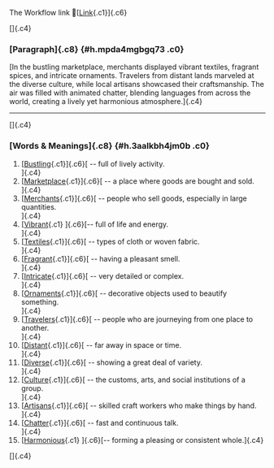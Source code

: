The Workflow link
👏[[Link](https://www.google.com/url?q=http://www.google.com&sa=D&source=editors&ust=1756056306320734&usg=AOvVaw2L-jG19lNM1PsbeeRIh-Kd){.c1}]{.c6}

[]{.c4}

### [Paragraph]{.c8} {#h.mpda4mgbgq73 .c0}

[In the bustling marketplace, merchants displayed vibrant textiles,
fragrant spices, and intricate ornaments. Travelers from distant lands
marveled at the diverse culture, while local artisans showcased their
craftsmanship. The air was filled with animated chatter, blending
languages from across the world, creating a lively yet harmonious
atmosphere.]{.c4}

------------------------------------------------------------------------

[]{.c4}

### [Words & Meanings]{.c8} {#h.3aalkbh4jm0b .c0}

1.  [[Bustling](https://www.google.com/url?q=http://www.google.com&sa=D&source=editors&ust=1756056306322312&usg=AOvVaw365gxj2PTNDQYaUN6KeekY){.c1}]{.c6}[ --
    full of lively activity.\
    ]{.c4}
2.  [[Marketplace](https://www.google.com/url?q=http://www.google.com&sa=D&source=editors&ust=1756056306322655&usg=AOvVaw10c4LJ-qc3cSY5dFWeyFl-){.c1}]{.c6}[ --
    a place where goods are bought and sold.\
    ]{.c4}
3.  [[Merchants](https://www.google.com/url?q=http://www.google.com&sa=D&source=editors&ust=1756056306322942&usg=AOvVaw0cG9jkUtyCb9BUSYDvsLUs){.c1}]{.c6}[ --
    people who sell goods, especially in large quantities.\
    ]{.c4}
4.  [[Vibrant](https://www.google.com/url?q=http://www.google.com&sa=D&source=editors&ust=1756056306323333&usg=AOvVaw2N-MkG5cRqgNpUBXHhpnU8){.c1}
    ]{.c6}[-- full of life and energy.\
    ]{.c4}
5.  [[Textiles](https://www.google.com/url?q=http://www.google.com&sa=D&source=editors&ust=1756056306323637&usg=AOvVaw2H1274E1CGTxyVu_1kdaxf){.c1}]{.c6}[ --
    types of cloth or woven fabric.\
    ]{.c4}
6.  [[Fragrant](https://www.google.com/url?q=http://www.google.com&sa=D&source=editors&ust=1756056306323881&usg=AOvVaw36C0gzcKanLmeOe3iNjD6o){.c1}]{.c6}[ --
    having a pleasant smell.\
    ]{.c4}
7.  [[Intricate](https://www.google.com/url?q=http://www.google.com&sa=D&source=editors&ust=1756056306324107&usg=AOvVaw2sGn3D5icgh2gFd5WbTt5Q){.c1}]{.c6}[ --
    very detailed or complex.\
    ]{.c4}
8.  [[Ornaments](https://www.google.com/url?q=http://www.google.com&sa=D&source=editors&ust=1756056306324369&usg=AOvVaw18q1_VEIvyMzcI-ktQTIyW){.c1}]{.c6}[ --
    decorative objects used to beautify something.\
    ]{.c4}
9.  [[Travelers](https://www.google.com/url?q=http://www.google.com&sa=D&source=editors&ust=1756056306324681&usg=AOvVaw3DzSslC0DCcfnlqDwbCtvH){.c1}]{.c6}[ --
    people who are journeying from one place to another.\
    ]{.c4}
10. [[Distant](https://www.google.com/url?q=http://www.google.com&sa=D&source=editors&ust=1756056306325075&usg=AOvVaw1i8aRNDBGAAdVDkKrbsfgX){.c1}]{.c6}[ --
    far away in space or time.\
    ]{.c4}
11. [[Diverse](https://www.google.com/url?q=http://www.google.com&sa=D&source=editors&ust=1756056306325530&usg=AOvVaw101jOQuvlNz30oi21TJTYX){.c1}]{.c6}[ --
    showing a great deal of variety.\
    ]{.c4}
12. [[Culture](https://www.google.com/url?q=http://www.google.com&sa=D&source=editors&ust=1756056306325936&usg=AOvVaw3eTM8Ws5xJG8vE8le4gQOe){.c1}]{.c6}[ --
    the customs, arts, and social institutions of a group.\
    ]{.c4}
13. [[Artisans](https://www.google.com/url?q=http://www.google.com&sa=D&source=editors&ust=1756056306326360&usg=AOvVaw3FEAU2dzObuPfpHczLbFY1){.c1}]{.c6}[ --
    skilled craft workers who make things by hand.\
    ]{.c4}
14. [[Chatter](https://www.google.com/url?q=http://www.google.com&sa=D&source=editors&ust=1756056306326723&usg=AOvVaw3CiVSHpARHZBkhrTkGnBoZ){.c1}]{.c6}[ --
    fast and continuous talk.\
    ]{.c4}
15. [[Harmonious](https://www.google.com/url?q=http://www.google.com&sa=D&source=editors&ust=1756056306327001&usg=AOvVaw0rSpx3yYqHHk9W1ee7L3OV){.c1}
    ]{.c6}[-- forming a pleasing or consistent whole.]{.c4}

[]{.c4}
